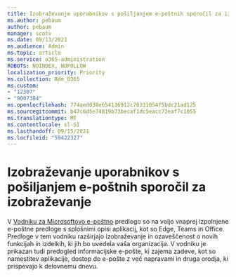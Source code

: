 ```yaml
---
title: Izobraževanje uporabnikov s pošiljanjem e-poštnih sporočil za izobraževanje
ms.author: pebaum
author: pebaum
manager: scotv
ms.date: 09/13/2021
ms.audience: Admin
ms.topic: article
ms.service: o365-administration
ROBOTS: NOINDEX, NOFOLLOW
localization_priority: Priority
ms.collection: Adm_O365
ms.custom:
- "12307"
- "9007384"
ms.openlocfilehash: 774aed038e654136912c70331054f5bdc21ad125
ms.sourcegitcommit: b47c6d5e74819b73becaf1dc5eacc72eaf7c1055
ms.translationtype: MT
ms.contentlocale: sl-SI
ms.lasthandoff: 09/15/2021
ms.locfileid: "59422327"
---
```

# <a name="educate-users-by-sending-training-emails"></a>Izobraževanje uporabnikov s pošiljanjem e-poštnih sporočil za izobraževanje

V [Vodniku za Microsoftovo e-poštno](https://admin.microsoft.com/adminportal/home#/emailtemplates) predlogo so na voljo vnaprej izpolnjene e-poštne predloge s splošnimi opisi aplikacij, kot so Edge, Teams in Office. Predloge v tem vodniku razširjajo izobraževanje in ozaveščenost o novih funkcijah in izdelkih, ki jih bo uvedela vaša organizacija. V vodniku je prikazan tudi predogled informacijske e-pošte, ki zajema zadeve, kot so namestitev aplikacije, dostop do e-pošte z več napravami in druga orodja, ki prispevajo k delovnemu dnevu.